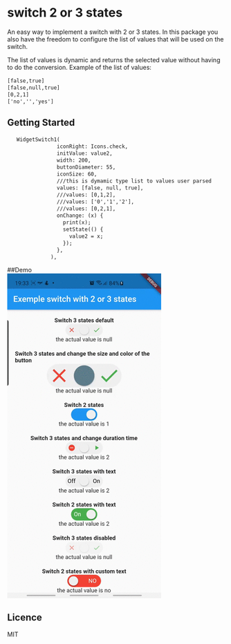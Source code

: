 # switch 2 or 3 states

An easy way to implement a switch with 2 or 3 states.
In this package you also have the freedom to configure the list of values that will be used on the switch.<br/>

The list of values is dynamic and returns the selected value without having to do the conversion.
Example of the list of values:
```
[false,true]
[false,null,true]
[0,2,1]
['no','','yes']
```

## Getting Started


```
   WidgetSwitch1(
                iconRight: Icons.check,
                initValue: value2,
                width: 200,
                buttonDiameter: 55,
                iconSize: 60,
                ///this is dymamic type list to values user parsed
                values: [false, null, true],
                ///values: [0,1,2],
                ///values: ['0','1','2'],
                ///values: [0,2,1],
                onChange: (x) {
                  print(x);
                  setState(() {
                    value2 = x;
                  });
                },
              ),
```

##Demo
<br/>
![Demo](https://github.com/robertoltrocha/flutter_switch_2_3_states/blob/main/images/example1.gif)

## Licence
MIT